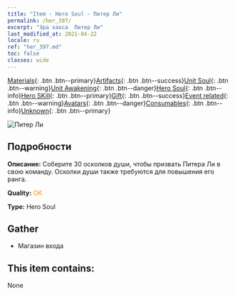 ```yaml
---
title: "Item - Hero Soul - Питер Ли"
permalink: /her_397/
excerpt: "Эра хаоса  Питер Ли"
last_modified_at: 2021-04-22
locale: ru
ref: "her_397.md"
toc: false
classes: wide
---
```

 [Materials](/ItemsRU/){: .btn .btn--primary}[Artifacts](/ItemsRU/Artifacts/){: .btn .btn--success}[Unit Soul](/ItemsRU/UnitSoul/){: .btn .btn--warning}[Unit Awakening](/ItemsRU/UnitAwakening/){: .btn .btn--danger}[Hero Soul](/ItemsRU/HeroSoul/){: .btn .btn--info}[Hero SKill](/ItemsRU/HeroSkill/){: .btn .btn--primary}[Gift](/ItemsRU/Gift/){: .btn .btn--success}[Event related](/ItemsRU/Events/){: .btn .btn--warning}[Avatars](/ItemsRU/Avatars/){: .btn .btn--danger}[Consumables](/ItemsRU/Consumables/){: .btn .btn--info}[Unknown](/ItemsRU/Unknown/){: .btn .btn--primary}

 ![Питер Ли](/images/h/h_PeterLee.jpg)

## Подробности
 **Описание:** Соберите 30 осколков души, чтобы призвать Питера Ли в свою команду. Осколки души также требуются для повышения его ранга.

 **Quality:** <span style="color: #FF8C00">OK</span>

 **Type:** Hero Soul

## Gather

*    Магазин входа 

## This item contains:

  None

